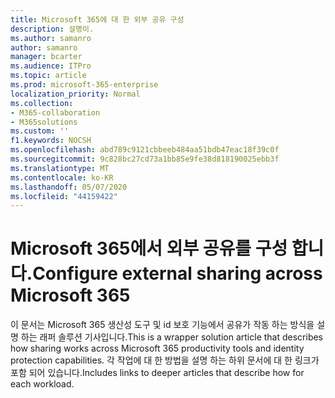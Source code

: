 ```yaml
---
title: Microsoft 365에 대 한 외부 공유 구성
description: 설명이.
ms.author: samanro
author: samanro
manager: bcarter
ms.audience: ITPro
ms.topic: article
ms.prod: microsoft-365-enterprise
localization_priority: Normal
ms.collection:
- M365-collaboration
- M365solutions
ms.custom: ''
f1.keywords: NOCSH
ms.openlocfilehash: abd789c9121cbbeeb484aa51bdb47eac18f39c0f
ms.sourcegitcommit: 9c828bc27cd73a1bb85e9fe38d818190025ebb3f
ms.translationtype: MT
ms.contentlocale: ko-KR
ms.lasthandoff: 05/07/2020
ms.locfileid: "44159422"
---
```

# <a name="configure-external-sharing-across-microsoft-365"></a><span data-ttu-id="cc47e-103">Microsoft 365에서 외부 공유를 구성 합니다.</span><span class="sxs-lookup"><span data-stu-id="cc47e-103">Configure external sharing across Microsoft 365</span></span>

<span data-ttu-id="cc47e-104">이 문서는 Microsoft 365 생산성 도구 및 id 보호 기능에서 공유가 작동 하는 방식을 설명 하는 래퍼 솔루션 기사입니다.</span><span class="sxs-lookup"><span data-stu-id="cc47e-104">This is a wrapper solution article that describes how sharing works across Microsoft 365 productivity tools and identity protection capabilities.</span></span> <span data-ttu-id="cc47e-105">각 작업에 대 한 방법을 설명 하는 하위 문서에 대 한 링크가 포함 되어 있습니다.</span><span class="sxs-lookup"><span data-stu-id="cc47e-105">Includes links to deeper articles that describe how for each workload.</span></span>
